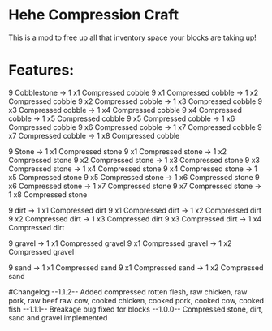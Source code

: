 # Hehe Compression Craft

This is a mod to free up all that inventory space your blocks are taking up!

# Features:
9 Cobblestone           -> 1 x1 Compressed cobble
9 x1 Compressed cobble  -> 1 x2 Compressed cobble
9 x2 Compressed cobble  -> 1 x3 Compressed cobble
9 x3 Compressed cobble  -> 1 x4 Compressed cobble
9 x4 Compressed cobble  -> 1 x5 Compressed cobble
9 x5 Compressed cobble  -> 1 x6 Compressed cobble
9 x6 Compressed cobble  -> 1 x7 Compressed cobble
9 x7 Compressed cobble  -> 1 x8 Compressed cobble

9 Stone                 -> 1 x1 Compressed stone
9 x1 Compressed stone   -> 1 x2 Compressed stone
9 x2 Compressed stone   -> 1 x3 Compressed stone
9 x3 Compressed stone   -> 1 x4 Compressed stone
9 x4 Compressed stone   -> 1 x5 Compressed stone
9 x5 Compressed stone   -> 1 x6 Compressed stone
9 x6 Compressed stone   -> 1 x7 Compressed stone
9 x7 Compressed stone   -> 1 x8 Compressed stone

9 dirt                  -> 1 x1 Compressed dirt
9 x1 Compressed dirt    -> 1 x2 Compressed dirt
9 x2 Compressed dirt    -> 1 x3 Compressed dirt
9 x3 Compressed dirt    -> 1 x4 Compressed dirt

9 gravel                -> 1 x1 Compressed gravel
9 x1 Compressed gravel  -> 1 x2 Compressed gravel

9 sand                  -> 1 x1 Compressed sand
9 x1 Compressed sand    -> 1 x2 Compressed sand

#Changelog
--1.1.2--
Added compressed rotten flesh, raw chicken, raw pork, raw beef raw cow, cooked chicken, cooked pork, cooked cow, cooked fish
--1.1.1--
Breakage bug fixed for blocks
--1.0.0--
Compressed stone, dirt, sand and gravel implemented





